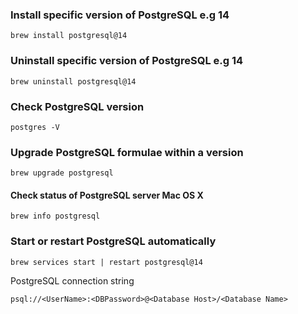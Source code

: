 ### Install specific version of PostgreSQL e.g 14
```
brew install postgresql@14
```

### Uninstall specific version of PostgreSQL e.g 14
```
brew uninstall postgresql@14
```

### Check PostgreSQL version
```
postgres -V
```

### Upgrade PostgreSQL formulae within a version 
```
brew upgrade postgresql
```

#### Check status of PostgreSQL server Mac OS X
```
brew info postgresql
```

### Start or restart PostgreSQL automatically
```
brew services start | restart postgresql@14
```

PostgreSQL connection string
```
psql://<UserName>:<DBPassword>@<Database Host>/<Database Name>
```
